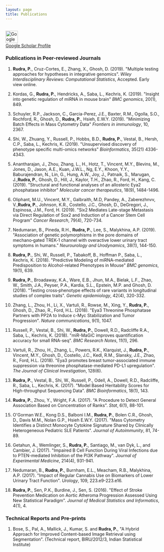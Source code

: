 ```yaml
---
layout: page
title: Publications
---
```

<div class="container">
<div class="row">&nbsp;</div>
<div class="row">
	<div class="col-md-3"><a class="thumb" href="#">
		<img src="https://store-images.s-microsoft.com/image/apps.6287.14514296758674918.de7d5037-39e7-4c0a-b6bb-7346f5e3787c.8099b1a2-2ae0-41d0-8b74-5ace1c2d9a8a?mode=scale&q=90&h=270&w=270&background=%230078D7" class="img-responsive" alt="Google Scholar icon"/ height = 40 width =40></a>
	</div>
	<div class="col-md-6">
		<a href = "https://scholar.google.com/citations?user=6cA42HwAAAAJ" target = "_blank"> Google Scholar Profile</a> 
	</div>
</div>

### Publications in Peer-reviewed Journals
1. **Rudra, P.**, Cruz-Cortes, E., Zhang, X., Ghosh, D. (2019). "Multiple testing approaches for hypotheses in integrative genomics". *Wiley Interdisciplinary Reviews: Computational Statistics*, Accepted. Early view online.

2. Kordas, G., **Rudra, P.**, Hendricks, A., Saba, L., Kechris, K. (2019).
"Insight into genetic regulation of miRNA in mouse brain" *BMC genomics*, 20(1), 849.

3. Schuyler, R.P., Jackson, C., Garcia-Perez, J.E., Baxter, R.M., Ogolla, S.O., Rochford, R., Ghosh, D., **Rudra, P.**, Hsieh, E.W.Y. (2019).
"Minimizing Batch Effects in Mass Cytometry Data" *Frontiers in immunology*, 10, 2367.

4. Shi, W., Zhuang, Y., Russell, P., Hobbs, B.D.,  **Rudra, P.**, Vestal, B., Hersh, C.P., Saba, L., Kechris, K. (2019). "Unsupervised discovery of phenotype specific multi-omics networks" *Bioinformatics*, 35(21) 4336-4343.

5. Anantharajan, J., Zhou, Zhang, L., H., Hotz, T., Vincent, M.Y., Blevins, M., Jones, D., Jason, A.E., Kuan, J.W.L., Ng, E.Y., Khoon, Y.Y., Baburajendran, N., Lin, G., Hung, A.W., Joy, J., Patnaik, S., Marugan, J.,**Rudra, P.**, Ghosh, D., Hill, J., Kaylor, T.H., Zhao, R., Ford, H., Kang, C. (2019). "Structural and functional analyses of an allosteric Eya2 phosphatase inhibitor" *Molecular cancer therapeutics*, 18(9), 1484-1496.

6. Oliphant, M.U., Vincent, M.Y., Galbraith, M.D, Pandey, A., Zaberezhnvv, V.,**Rudra, P.**, Johnson, K.R., Costello, J.C., Ghosh, D., DeGregori, J., Espinosa, J.M., Ford, H. (2019). "Six2 Mediates Late-stage Metastasis via Direct Regulation of Sox2 and Induction of a Cancer Stem Cell Program" *Cancer Research*, 79(4), 720-734.

7. Nedumaran, B., Pineda, R.H., **Rudra, P.**, Lee, S., Malykhina, A.P. (2019). "Association of genetic polymorphisms in the pore domains of mechano‐gated TREK‐1 channel with overactive lower urinary tract symptoms in humans." *Neurourology and Urodynamics*, 38(1), 144-150.

8. **Rudra, P.**, Shi, W., Russell, P., Tabakoff, B., Hoffman P., Saba, L., Kechris, K. (2018). "Predictive Modeling of miRNA-mediated Predisposition to Alcohol-related Phenotypes in Mouse" *BMC genomics*, 19(1), 639.

9. **Rudra, P.**, Broadaway, K.A., Ware, E.B., Jhun, M.A., Bielak, L.F., Zhao, W., Smith, J.A., Peyser, P.A., Kardia, S.L., Epstein, M.P. and Ghosh, D. (2018). "Testing cross‐phenotype effects of rare variants in longitudinal studies of complex traits". *Genetic epidemiology*, 42(4), 320-332.

10. Zhang, L., Zhou, H., Li, X., Vartuli, R., Rowse, M., Xing, Y., **Rudra, P.**, Ghosh, D., Zhao, R., Ford, H.L. (2018). "Eya3 Threonine Phosphatase Partners with PP2A to Induce c-Myc Stabilization and Tumor Progression". *Nature communications*, 9(1), 1047.

11. Russell, P., Vestal, B., Shi, W., **Rudra, P.**, Dowell, R.D., Radcliffe R.A., Saba, L., Kechris, K. (2018). "miR-MaGiC improves quantification accuracy for small RNA-seq". *BMC Research Notes*, 11(1), 296.

12. Vartuli, R., Zhou, H., Zhang, L., Powers, R.K., Klarquist, J., **Rudra, P.**, Vincent, M.Y., Ghosh, D., Costello, J.C., Kedl, R.M., Slansky, J.E., Zhao, R., Ford, H.L. (2018). "Eya3 promotes breast tumor-associated immune suppression via threonine phosphatase-mediated PD-L1 upregulation". *The Journal of Clinical Investigation*, 128(6).

13. **Rudra, P.**, Vestal, B., Shi, W., Russell, P., Odell, A., Dowell, R.D., Radcliffe, R., Saba, L., Kechris, K. (2017). "Model Based Heritability Scores for High-throughput Sequencing Data". *BMC Bioinformatics*, 18(1), 143.

14. **Rudra, P.**, Zhou, Y., Wright, F.A. (2017). "A Procedure to Detect General Association Based on Concentration of Ranks". *Stat*, 6(1), 88-101.

15. O'Gorman W.E., Kong D.S., Balboni I.M., **Rudra, P.**, Bolen C.R., Ghosh, D., Davis M.M., Nolan
G.P., Hsieh E.W.Y. (2017). "Mass Cytometry Identifies a Distinct Monocyte Cytokine Signature Shared by Clinically Heterogeneous Pediatric SLE Patients". *Journal of Autoimmunity*, 81, 74-89.

16. Getahun, A., Wemlinger, S., **Rudra, P.**, Santiago, M., van Dyk, L., and Cambier, J. (2017). "Impaired B Cell Function During Viral Infections due to PTEN-mediated Inhibition of the PI3K Pathway". *Journal of Experimental Medicine*, 214(4), 931-941.

17. Nedumaran, B., **Rudra, P.**, Burnham, E.L., Meacham, R.B., Malykhina, A.P. (2017). "Impact of Regular Cannabis Use on Biomarkers of Lower Urinary Tract Function". *Urology*, 109, 223.e9-223.e16.

18. **Rudra, P.**, Sen, P.K., Burdine, J., Sen, S. (2016). "Effect of Stroke Prevention Medication on Aortic Atheroma Progression Assessed Using New Statistical Paradigm". *Journal of Medical Statistics and Informatics*, 4(1), 4.


### Technical Reports and Pre-prints
1. Bose, S., Pal, A., Mallick, J., Kumar, S. and **Rudra, P.**, "A Hybrid Approach for Improved Content-based Image Retrieval using Segmentation". (Technical report, BIRU/2012/3, Indian Statistical Institute)


